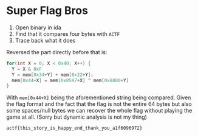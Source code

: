 # Super Flag Bros

1. Open binary in ida
2. Find that it compares four bytes with `ACTF`
3. Trace back what it does

Reversed the part directly before that is:

```c
for(int X = 0; X < 0x40; X++) {
  Y = X & 0xF
  Y = mem[0x34+Y] + mem[0x22+Y];
  mem[0x44+X] = mem[0x8597+X] ^ mem[0x8000+Y]
}
```

With `mem[0x44+X]` being the aforementioned string being compared. Given the
flag format and the fact that the flag is not the entire 64 bytes but also some
spaces/null bytes we can recover the whole flag without playing the game at all.
(Sorry but dynamic analysis is not my thing)

`actf{this_story_is_happy_end_thank_you_a1f6096972}`
